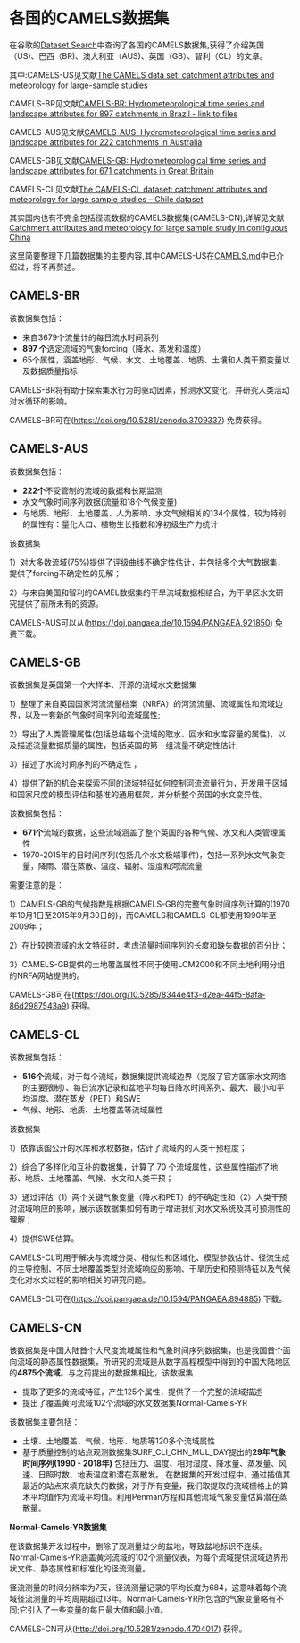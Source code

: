 # 各国的CAMELS数据集

在谷歌的[Dataset Search](https://datasetsearch.research.google.com/)中查询了各国的CAMELS数据集,获得了介绍美国（US)、巴西（BR)、澳大利亚（AUS)、英国（GB）、智利（CL）的文章。

其中:CAMELS-US见文献[The CAMELS data set: catchment attributes and meteorology for large-sample studies](https://doi.org/10.5194/hess-21-5293-2017)

CAMELS-BR见文献[CAMELS-BR: Hydrometeorological time series and landscape attributes for 897 catchments in Brazil - link to files](https://doi.org/10.5194/essd-12-2075-2020)

CAMELS-AUS见文献[CAMELS-AUS: Hydrometeorological time series and landscape attributes for 222 catchments in Australia](https://essd.copernicus.org/preprints/essd-2020-228/)

CAMELS-GB见文献[CAMELS-GB: Hydrometeorological time series and landscape attributes for 671 catchments in Great Britain](https://doi.org/10.5194/essd-2020-49)

CAMELS-CL见文献[The CAMELS-CL dataset: catchment attributes and meteorology for large sample studies – Chile dataset](https://doi.org/10.5194/hess-22-5817-2018)

其实国内也有不完全包括径流数据的CAMELS数据集(CAMELS-CN),详解见文献[Catchment attributes and meteorology for large sample study in contiguous China](https://doi.org/10.5194/essd-2021-71)

这里简要整理下几篇数据集的主要内容,其中CAMELS-US在[CAMELS.md](https://github.com/OuyangWenyu/aqualord/blob/master/CAMELS/CAMELS.md)中已介绍过，将不再赘述。

## CAMELS-BR

该数据集包括：

- 来自3679个流量计的每日流水时间系列
- **897 个**选定流域的气象forcing（降水、蒸发和温度）
- 65个属性，涵盖地形、气候、水文、土地覆盖、地质、土壤和人类干预变量以及数据质量指标

CAMELS-BR将有助于探索集水行为的驱动因素，预测水文变化，并研究人类活动对水循环的影响。

CAMELS-BR可在(https://doi.org/10.5281/zenodo.3709337) 免费获得。

## CAMELS-AUS

该数据集包括：

- **222个**不受管制的流域的数据和长期监测
- 水文气象时间序列数据(流量和18个气候变量)
- 与地质、地形、土地覆盖、人为影响、水文气候相关的134个属性，较为特别的属性有：量化人口、植物生长指数和净初级生产力统计

该数据集

1）对大多数流域(75%)提供了评级曲线不确定性估计，并包括多个大气数据集，提供了forcing不确定性的见解；

2）与来自美国和智利的CAMEL数据集的干旱流域数据相结合，为干旱区水文研究提供了前所未有的资源。

CAMELS-AUS可以从(https://doi.pangaea.de/10.1594/PANGAEA.921850) 免费下载。

## CAMELS-GB

该数据集是英国第一个大样本、开源的流域水文数据集

1）整理了来自英国国家河流流量档案（NRFA）的河流流量、流域属性和流域边界，以及一套新的气象时间序列和流域属性;

2）导出了人类管理属性(包括总结每个流域的取水、回水和水库容量的属性)，以及描述流量数据质量的属性，包括英国的第一组流量不确定性估计;

3）描述了水流时间序列的不确定性；

4）提供了新的机会来探索不同的流域特征如何控制河流流量行为，开发用于区域和国家尺度的模型评估和基准的通用框架，并分析整个英国的水文变异性。

该数据集包括：

- **671个**流域的数据，这些流域涵盖了整个英国的各种气候、水文和人类管理属性
- 1970-2015年的日时间序列(包括几个水文极端事件)，包括一系列水文气象变量，降雨、潜在蒸散、温度、辐射、湿度和河流流量

需要注意的是：

1）CAMELS-GB的气候指数是根据CAMELS-GB的完整气象时间序列计算的(1970年10月1日至2015年9月30日的)，而CAMELS和CAMELS-CL都使用1990年至2009年；

2）在比较跨流域的水文特征时，考虑流量时间序列的长度和缺失数据的百分比；

3）CAMELS-GB提供的土地覆盖属性不同于使用LCM2000和不同土地利用分组的NRFA网站提供的。

CAMELS-GB可在(https://doi.org/10.5285/8344e4f3-d2ea-44f5-8afa-86d2987543a9) 获得。

## CAMELS-CL

该数据集包括：

- **516个**流域，对于每个流域，数据集提供流域边界（克服了官方国家水文网络的主要限制）、每日流水记录和盆地平均每日降水时间系列、最大、最小和平均温度、潜在蒸发（PET）和SWE
- 气候、地形、地质、土地覆盖等流域属性

该数据集

1）依靠该国公开的水库和水权数据，估计了流域内的人类干预程度；

2）综合了多样化和互补的数据集，计算了 70 个流域属性，这些属性描述了地形、地质、土地覆盖、气候、水文和人类干预；

3）通过评估（1）两个关键气象变量（降水和PET）的不确定性和（2）人类干预对流域响应的影响，展示该数据集如何有助于增进我们对水文系统及其可预测性的理解；

4）提供SWE估算。

CAMELS-CL可用于解决与流域分类、相似性和区域化、模型参数估计、径流生成的主导控制、不同土地覆盖类型对流域响应的影响、干旱历史和预测特征以及气候变化对水文过程的影响相关的研究问题。

CAMELS-CL可在(https://doi.pangaea.de/10.1594/PANGAEA.894885) 下载。

## CAMELS-CN

该数据集是中国大陆首个大尺度流域属性和气象时间序列数据集，也是我国首个面向流域的静态属性数据集，所研究的流域是从数字高程模型中得到的中国大陆地区的**4875个流域**。与之前提出的数据集相比，该数据集
- 提取了更多的流域特征，产生125个属性，提供了一个完整的流域描述
- 提出了覆盖黄河流域102个流域的水文数据集Normal-Camels-YR

该数据集主要包括：

- 土壤、土地覆盖、气候、地形、地质等120多个流域属性
- 基于质量控制的站点观测数据集SURF_CLI_CHN_MUL_DAY提出的**29年气象时间序列(1990 - 2018年)**
  包括压力、温度、相对湿度、降水量、蒸发量、风速、日照时数、地表温度和潜在蒸散发。
  在数据集的开发过程中，通过插值其最近的站点来填充缺失的数据，对于所有变量，我们取提取的流域栅格上的算术平均值作为流域平均值。利用Penman方程和其他流域气象变量估算潜在蒸散量。

**Normal-Camels-YR数据集**

在该数据集开发过程中，删除了观测量过少的盆地，导致盆地标识不连续。Normal-Camels-YR涵盖黄河流域的102个测量仪表，为每个流域提供流域边界形状文件、静态属性和标准化的径流测量。

径流测量的时间分辨率为7天，径流测量记录的平均长度为684，这意味着每个流域径流测量的平均周期超过13年。Normal-Camels-YR所包含的气象变量略有不同;它引入了一些变量的每日最大值和最小值。

CAMELS-CN可从(http://doi.org/10.5281/zenodo.4704017) 获得。